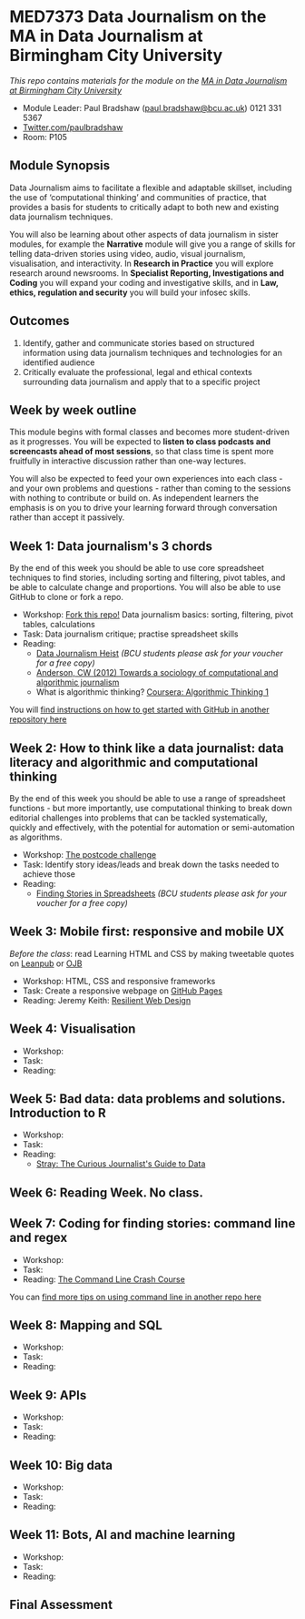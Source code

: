 # MED7373 Data Journalism on the MA in Data Journalism at Birmingham City University

*This repo contains materials for the module on the [MA in Data Journalism at Birmingham City University](http://bcu.ac.uk/media/courses/data-journalism)*

* Module Leader: Paul Bradshaw (paul.bradshaw@bcu.ac.uk) 0121 331 5367
* [Twitter.com/paulbradshaw](http://Twitter.com/paulbradshaw)
* Room: P105

## Module Synopsis

Data Journalism aims to facilitate a flexible and adaptable skillset, including the use of ‘computational thinking’ and communities of practice, that provides a basis for students to critically adapt to both new and existing data journalism techniques.

You will also be learning about other aspects of data journalism in sister modules, for example the **Narrative** module will give you a range of skills for telling data-driven stories using video, audio, visual journalism, visualisation, and interactivity. In **Research in Practice** you will explore research around newsrooms. In **Specialist Reporting, Investigations and Coding** you will expand your coding and investigative skills, and in **Law, ethics, regulation and security** you will build your infosec skills.


## Outcomes

1. Identify, gather and communicate stories based on structured information using data journalism techniques and technologies for an identified audience
2.	Critically evaluate the professional, legal and ethical contexts surrounding data journalism and apply that to a specific project

## Week by week outline

This module begins with formal classes and becomes more student-driven as it progresses. You will be expected to **listen to class podcasts and screencasts ahead of most sessions**, so that class time is spent more fruitfully in interactive discussion rather than one-way lectures.

You will also be expected to feed your own experiences into each class - and your own problems and questions - rather than coming to the sessions with nothing to contribute or build on. As independent learners the emphasis is on you to drive your learning forward through conversation rather than accept it passively.

## Week 1: Data journalism's 3 chords

By the end of this week you should be able to use core spreadsheet techniques to find stories, including sorting and filtering, pivot tables, and be able to calculate change and proportions. You will also be able to use GitHub to clone or fork a repo.

* Workshop: [Fork this repo!](https://github.com/paulbradshaw/MED7373-Data-Journalism/tree/master/week1) Data journalism basics: sorting, filtering, pivot tables, calculations
* Task: Data journalism critique; practise spreadsheet skills
* Reading:
  * [Data Journalism Heist](https://leanpub.com/DataJournalismHeist) *(BCU students please ask for your voucher for a free copy)*
  * [Anderson, CW (2012) Towards a sociology of computational and algorithmic journalism](https://www.scribd.com/document/120198213/Towards-a-sociology-of-computational-and-algorithmic-journalism)
  * What is algorithmic thinking? [Coursera: Algorithmic Thinking 1](https://www.coursera.org/learn/algorithmic-thinking-1)

You will [find instructions on how to get started with GitHub in another repository here](https://github.com/paulbradshaw/introtogithub)

## Week 2: How to think like a data journalist: data literacy and algorithmic and computational thinking

By the end of this week you should be able to use a range of spreadsheet functions - but more importantly, use computational thinking to break down editorial challenges into problems that can be tackled systematically, quickly and effectively, with the potential for automation or semi-automation as algorithms.

* Workshop: [The postcode challenge](https://github.com/paulbradshaw/MED7373-Data-Journalism/tree/master/week2)
* Task: Identify story ideas/leads and break down the tasks needed to achieve those
* Reading:
  * [Finding Stories in Spreadsheets](https://leanpub.com/spreadsheetstories) *(BCU students please ask for your voucher for a free copy)*

## Week 3: Mobile first: responsive and mobile UX

*Before the class*: read Learning HTML and CSS by making tweetable quotes on [Leanpub](https://leanpub.com/learninghtmlandcss) or [OJB](https://onlinejournalismblog.com/2015/02/09/how-to-learn-html-and-css-by-making-tweetable-quotes/)

* Workshop: HTML, CSS and responsive frameworks
* Task: Create a responsive webpage on [GitHub Pages](https://github.com/paulbradshaw/introtogithub/blob/master/githubwebsites.md)
* Reading: Jeremy Keith: [Resilient Web Design](https://resilientwebdesign.com/)

## Week 4: Visualisation

* Workshop:
* Task:
* Reading:

## Week 5: Bad data: data problems and solutions. Introduction to R

* Workshop:
* Task:
* Reading:
  * [Stray: The Curious Journalist's Guide to Data](https://towcenter.gitbooks.io/curious-journalist-s-guide-to-data/)

## Week 6: Reading Week. No class.

## Week 7: Coding for finding stories: command line and regex

* Workshop:
* Task:
* Reading: [The Command Line Crash Course](http://www.computervillage.org/articles/CommandLine.pdf)

You can [find more tips on using command line in another repo here](https://github.com/paulbradshaw/commandline)

## Week 8: Mapping and SQL

* Workshop:
* Task:
* Reading:

## Week 9: APIs

* Workshop:
* Task:
* Reading:

## Week 10: Big data

* Workshop:
* Task:
* Reading:

## Week 11:  Bots, AI and machine learning

* Workshop:
* Task:
* Reading:

## Final Assessment
